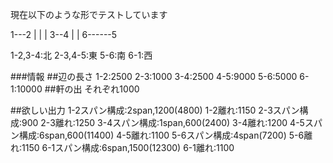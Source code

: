 現在以下のような形でテストしています

  1---2
  |   |
  |   3--4
  |      |
  6------5

1-2,3-4:北
2-3,4-5:東
5-6:南
6-1:西

###情報
##辺の長さ
  1-2:2500
  2-3:1000
  3-4:2500
  4-5:9000
  5-6:5000
  6-1:10000
##軒の出
  それぞれ1000


##欲しい出力
  1-2スパン構成:2span,1200(4800)
  1-2離れ:1150
  2-3スパン構成:900
  2-3離れ:1250
  3-4スパン構成:1span,600(2400)
  3-4離れ:1200
  4-5スパン構成:6span,600(11400)
  4-5離れ:1100
  5-6スパン構成:4span(7200)
  5-6離れ:1150
  6-1スパン構成:6span,1500(12300)
  6-1離れ:1100